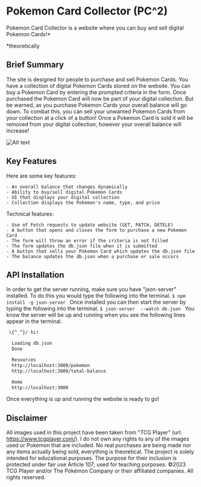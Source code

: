 # Pokemon Card Collector (PC^2)

Pokemon Card Collector is a website where you can buy and sell digital Pokemon Cards!*

*theoretically

## Brief Summary

The site is designed for people to purchase and sell Pokemon Cards. You have a collection of digital Pokemon Cards stored on the website. You can buy a Pokemon Card by entering the prompted criteria in the form. Once purchased the Pokemon Card will now be part of your digital collection. But be warned, as you purchase Pokemon Cards your overall balance will go down. To combat this, you can sell your unwanted Pokemon Cards from your collection at a click of a button! Once a Pokemon Card is sold it will be removed from your digital collection, however your overall balance will increase!

![Alt text](vscode-local:/c%3A/Users/Swaggienoodles/Desktop/ezgif-2-c604871abf.gif)

## Key Features

Here are some key features:

    - An overall balance that changes dynamically 
    - Ability to buy/sell digital Pokemon Cards 
    - UI that displays your digital collection
    - Collection displays the Pokemon's name, type, and price

Technical features:

    - Use of Fetch requests to update website (GET, PATCH, DETELE)
    - A button that opens and closes the form to purchase a new Pokemon Card
    - The form will throw an error if the criteria is not filled
    - The form updates the db.json file when it is submitted
    - A button that sells your Pokemon Card which updates the db.json file
    - The balance updates the db.json when a purchase or sale occurs

## API Installation

In order to get the server running, make sure you have "json-server" installed. To do this you would type the following into the terminal. ```$ npm install -g json-server ``` Once installed you can then start the server by typing the following into the terminal. ```$ json-server  --watch db.json ``` You know the server will be up and running when you see the following lines appear in the terminal.
```bash
 \{^_^}/ hi!

  Loading db.json
  Done

  Resources
  http://localhost:3000/pokemon
  http://localhost:3000/total-balance

  Home
  http://localhost:3000 
```
Once everything is up and running the website is ready to go!

## Disclaimer
All images used in this project have been taken from "TCG Player" (url: https://www.tcgplayer.com/). I do not own any rights to any of the images used or Pokemon that are included. No real purchases are being made nor any items actually being sold, everything is theoretical. The project is solely intended for educational purposes. The purpose for their inclusion is protected under fair use Article 107; used for teaching purposes. 
©2023 TCG Player and/or The Pokémon Company or their affiliated companies. All rights reserved. 